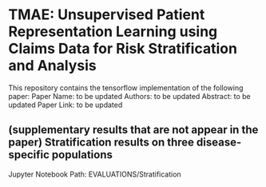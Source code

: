 # TMAE: Unsupervised Patient Representation Learning using Claims Data for Risk Stratification and Analysis

This repository contains the tensorflow implementation of the following paper:
Paper Name: to be updated
Authors: to be updated
Abstract: to be updated
Paper Link: to be updated


## (supplementary results that are not appear in the paper) Stratification results on three disease-specific populations

Jupyter Notebook Path: EVALUATIONS/Stratification
